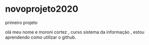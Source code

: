 # novoprojeto2020
primeiro projeto

olá  meu nome e moroni cortez , curso sistema da informação , estou aprendendo como utilizar o github.
